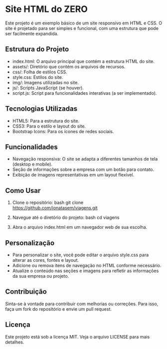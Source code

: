 # Site HTML do ZERO

Este projeto é um exemplo básico de um site responsivo em HTML e CSS. O site é projetado para ser simples e funcional, com uma estrutura que pode ser facilmente expandida.

## Estrutura do Projeto

- index.html: O arquivo principal que contém a estrutura HTML do site.
- assets/: Diretório que contém os arquivos de recursos.
- css/: Folha de estilos CSS.
- style.css: Estilos do site.
- img/: Imagens utilizadas no site.
- js/: Scripts JavaScript (se houver).
- script.js: Script para funcionalidades interativas (a ser implementado).
  
## Tecnologias Utilizadas

- HTML5: Para a estrutura do site.
- CSS3: Para o estilo e layout do site.
- Bootstrap Icons: Para os ícones de redes sociais.

## Funcionalidades

- Navegação responsiva: O site se adapta a diferentes tamanhos de tela (desktop e mobile).
- Seção de informações sobre a empresa com um botão para contato.
- Exibição de imagens representativas em um layout flexível.

## Como Usar

1. Clone o repositório:
   bash
   git clone https://github.com/jonatasem/viagens.git
   
   
2. Navegue até o diretório do projeto:
   bash
   cd viagens
   

3. Abra o arquivo index.html em um navegador web de sua escolha.

## Personalização

- Para personalizar o site, você pode editar o arquivo style.css para alterar as cores, fontes e layout.
- Adicione ou remova itens de navegação no HTML conforme necessário.
- Atualize o conteúdo nas seções e imagens para refletir as informações da sua empresa ou projeto.

## Contribuição

Sinta-se à vontade para contribuir com melhorias ou correções. Para isso, faça um fork do repositório e envie um pull request.

## Licença

Este projeto está sob a licença MIT. Veja o arquivo LICENSE para mais detalhes.
